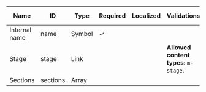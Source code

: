| Name          | ID       | Type   | Required | Localized | Validations                            | Help text |
| ------------- | -------- | ------ | -------- | --------- | -------------------------------------- | --------- |
| Internal name | name     | Symbol | ✓        |           |                                        |           |
| Stage         | stage    | Link   |          |           | **Allowed content types:** `m-stage`.  |           |
| Sections      | sections | Array  |          |           |                                        |           |